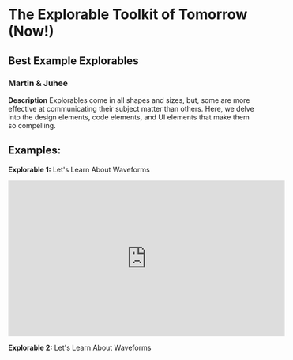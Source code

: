 
# The Explorable Toolkit of Tomorrow (Now!)

## Best Example Explorables

### Martin & Juhee

**Description**
Explorables come in all shapes and sizes, but, some are more effective at communicating their subject matter than others. Here, we delve into the design elements, code elements, and UI elements that make them so compelling. 

## Examples:
**Explorable 1:**
Let's Learn About Waveforms
<insert photo link here>
<iframe width="560" height="315" src="https://www.youtube.com/embed/MWKBLV7AwPA" frameborder="0" allow="accelerometer; autoplay; encrypted-media; gyroscope; picture-in-picture" allowfullscreen></iframe>


**Explorable 2:**
Let's Learn About Waveforms
<insert photo link here>

<!--stackedit_data:
eyJoaXN0b3J5IjpbMTEyNzcyNjU2LC0xMjAwNzA2NTc0LC04ND
gzNTIxNTUsNDk3ODE4ODEwLDczMDk5ODExNl19
-->